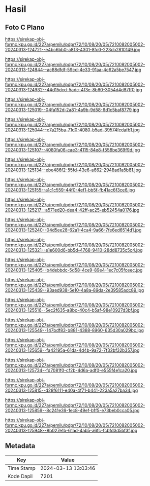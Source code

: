 # Hasil

## Foto C Plano

https://sirekap-obj-formc.kpu.go.id/227a/pemilu/pdpr/72/10/08/20/05/7210082005002-20240313-124721--e4bc6bb0-a813-4301-8fc0-223cb2810149.jpg

https://sirekap-obj-formc.kpu.go.id/227a/pemilu/pdpr/72/10/08/20/05/7210082005002-20240313-124844--ac88dfdf-59cd-4e33-91aa-4c62a5be7547.jpg

https://sirekap-obj-formc.kpu.go.id/227a/pemilu/pdpr/72/10/08/20/05/7210082005002-20240313-124932--44d15dcd-5adc-4f3e-8b60-3054d4d87ff0.jpg

https://sirekap-obj-formc.kpu.go.id/227a/pemilu/pdpr/72/10/08/20/05/7210082005002-20240313-125019--04fa152d-2a81-4a9b-9d58-6d1c5baf8779.jpg

https://sirekap-obj-formc.kpu.go.id/227a/pemilu/pdpr/72/10/08/20/05/7210082005002-20240313-125044--e7a215ba-71d0-4080-b5ad-39574fcdafb1.jpg

https://sirekap-obj-formc.kpu.go.id/227a/pemilu/pdpr/72/10/08/20/05/7210082005002-20240313-125107--4080fa06-cae3-4115-84e8-f558be369f9d.jpg

https://sirekap-obj-formc.kpu.go.id/227a/pemilu/pdpr/72/10/08/20/05/7210082005002-20240313-125134--ebe486f2-55fd-43e6-a662-2948ad1a5b81.jpg

https://sirekap-obj-formc.kpu.go.id/227a/pemilu/pdpr/72/10/08/20/05/7210082005002-20240313-125155--a1c1c559-44f0-4ef1-bb5f-fb41ac6f3ce6.jpg

https://sirekap-obj-formc.kpu.go.id/227a/pemilu/pdpr/72/10/08/20/05/7210082005002-20240313-125217--a571ed20-dea4-42ff-ac25-eb52454a0176.jpg

https://sirekap-obj-formc.kpu.go.id/227a/pemilu/pdpr/72/10/08/20/05/7210082005002-20240313-125240--04d5ee28-62a1-4ca4-9a66-7fe6ed6514d1.jpg

https://sirekap-obj-formc.kpu.go.id/227a/pemilu/pdpr/72/10/08/20/05/7210082005002-20240313-125321--e1e600d6-bb5d-4768-9410-28dd8735c5c4.jpg

https://sirekap-obj-formc.kpu.go.id/227a/pemilu/pdpr/72/10/08/20/05/7210082005002-20240313-125405--b4debbdc-5d58-4ce9-89e4-1ec7c05fceec.jpg

https://sirekap-obj-formc.kpu.go.id/227a/pemilu/pdpr/72/10/08/20/05/7210082005002-20240313-125439--93aed938-5e10-4a8a-89da-2e39585adc89.jpg

https://sirekap-obj-formc.kpu.go.id/227a/pemilu/pdpr/72/10/08/20/05/7210082005002-20240313-125516--5ec2f635-a8bc-40c4-b5af-98e10927d3bf.jpg

https://sirekap-obj-formc.kpu.go.id/227a/pemilu/pdpr/72/10/08/20/05/7210082005002-20240313-125549--147bdf83-b881-4388-8960-635d30a029bc.jpg

https://sirekap-obj-formc.kpu.go.id/227a/pemilu/pdpr/72/10/08/20/05/7210082005002-20240313-125659--fa42195a-61da-4d4b-9a72-7f32bf32b357.jpg

https://sirekap-obj-formc.kpu.go.id/227a/pemilu/pdpr/72/10/08/20/05/7210082005002-20240313-125734--fd7081f0-cf2b-4d6a-adf0-e555f4e1ca20.jpg

https://sirekap-obj-formc.kpu.go.id/227a/pemilu/pdpr/72/10/08/20/05/7210082005002-20240313-125815--d28f6111-e40a-4f71-b441-223a5a27ba34.jpg

https://sirekap-obj-formc.kpu.go.id/227a/pemilu/pdpr/72/10/08/20/05/7210082005002-20240313-125859--8c241e36-1ec8-49ef-b1f5-e73beb0cca05.jpg

https://sirekap-obj-formc.kpu.go.id/227a/pemilu/pdpr/72/10/08/20/05/7210082005002-20240313-125948--8b027e1b-61ad-4ab5-a6fc-fcbfd3d5bf3f.jpg


## Metadata

| Key        | Value               |
| ---------- | ------------------- |
| Time Stamp | 2024-03-13 13:03:46 |
| Kode Dapil | 7201                |



